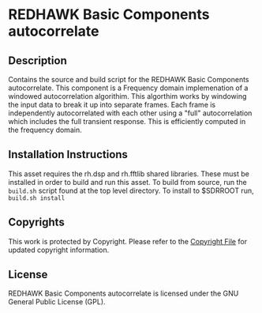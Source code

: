 # REDHAWK Basic Components autocorrelate
 
## Description

Contains the source and build script for the REDHAWK Basic Components autocorrelate. This component is a Frequency domain implemenation of a windowed autocorrelation algorithim.  This algorthim works by windowing the input data to break it up into separate frames.  Each frame is independently autocorrelated with each other using a &quot;full&quot; autocorrelation which includes the full transient response.  This is efficiently computed in the frequency domain.


## Installation Instructions
This asset requires the rh.dsp and rh.fftlib shared libraries. These must be installed in order to build and run this asset.
To build from source, run the `build.sh` script found at the top level directory. To install to $SDRROOT run, `build.sh install`

## Copyrights

This work is protected by Copyright. Please refer to the [Copyright File](COPYRIGHT) for updated copyright information.

## License

REDHAWK Basic Components autocorrelate is licensed under the GNU General Public License (GPL).
